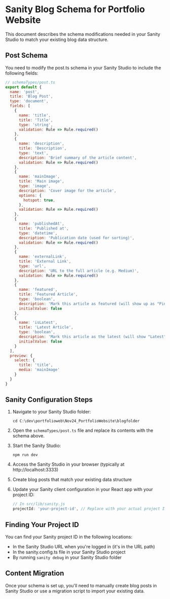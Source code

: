 # Sanity Blog Schema for Portfolio Website

This document describes the schema modifications needed in your Sanity Studio to match your existing blog data structure.

## Post Schema

You need to modify the post.ts schema in your Sanity Studio to include the following fields:

```javascript
// schemaTypes/post.ts
export default {
  name: 'post',
  title: 'Blog Post',
  type: 'document',
  fields: [
    {
      name: 'title',
      title: 'Title',
      type: 'string',
      validation: Rule => Rule.required()
    },
    {
      name: 'description',
      title: 'Description',
      type: 'text',
      description: 'Brief summary of the article content',
      validation: Rule => Rule.required()
    },
    {
      name: 'mainImage',
      title: 'Main image',
      type: 'image',
      description: 'Cover image for the article',
      options: {
        hotspot: true,
      },
      validation: Rule => Rule.required()
    },
    {
      name: 'publishedAt',
      title: 'Published at',
      type: 'datetime',
      description: 'Publication date (used for sorting)',
      validation: Rule => Rule.required()
    },
    {
      name: 'externalLink',
      title: 'External Link',
      type: 'url',
      description: 'URL to the full article (e.g. Medium)',
      validation: Rule => Rule.required()
    },
    {
      name: 'featured',
      title: 'Featured Article',
      type: 'boolean',
      description: 'Mark this article as featured (will show up as "Pinned")',
      initialValue: false
    },
    {
      name: 'isLatest',
      title: 'Latest Article',
      type: 'boolean',
      description: 'Mark this article as the latest (will show "Latest" label)',
      initialValue: false
    }
  ],
  preview: {
    select: {
      title: 'title',
      media: 'mainImage'
    }
  }
}
```

## Sanity Configuration Steps

1. Navigate to your Sanity Studio folder:
   ```
   cd C:\dev\portfolioweb\Nov24_PortfolioWebsite\blogfolder
   ```

2. Open the `schemaTypes/post.ts` file and replace its contents with the schema above.

3. Start the Sanity Studio:
   ```
   npm run dev
   ```

4. Access the Sanity Studio in your browser (typically at http://localhost:3333)

5. Create blog posts that match your existing data structure

6. Update your Sanity client configuration in your React app with your project ID:
   ```javascript
   // In src/lib/sanity.js
   projectId: 'your-project-id', // Replace with your actual project ID
   ```

## Finding Your Project ID

You can find your Sanity project ID in the following locations:
- In the Sanity Studio URL when you're logged in (it's in the URL path)
- In the sanity.config.ts file in your Sanity Studio project
- By running `sanity debug` in your Sanity Studio folder

## Content Migration

Once your schema is set up, you'll need to manually create blog posts in Sanity Studio or use a migration script to import your existing data.
